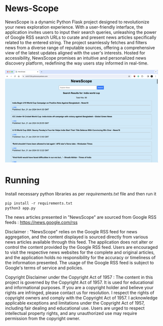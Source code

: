 # News-Scope

NewsScope is a dynamic Python Flask project designed to revolutionize your news exploration experience. With a user-friendly interface, the application invites users to input their search queries, unleashing the power of Google RSS search URLs to curate and present news articles specifically related to the entered string. The project seamlessly fetches and filters news from a diverse range of reputable sources, offering a comprehensive view of the latest updates aligned with the user's interests. Hosted for accessibility, NewsScope promises an intuitive and personalized news discovery platform, redefining the way users stay informed in real-time.

![ScreenShot](image.png)

# Running

Install necessary python libraries as per _requirements.txt_ file and then run it

```
pip install -r requirements.txt
python3 app.py
```
The news articles presented in "NewsScope" are sourced from Google RSS feeds : https://news.google.com/rss

Disclaimer : "NewsScope" relies on the Google RSS feed for news aggregation, and the content displayed is sourced directly from various news articles available through this feed. The application does not alter or control the content provided by the Google RSS feed. Users are encouraged to visit the respective news websites for the complete and original articles, and the application holds no responsibility for the accuracy or timeliness of the information presented. The usage of the Google RSS feed is subject to Google's terms of service and policies.

Copyright Disclaimer under the Copyright Act of 1957 : The content in this project is governed by the Copyright Act of 1957. It is used for educational and informational purposes. If you are a copyright holder and believe your rights are infringed, please contact us for resolution. I respect the rights of copyright owners and comply with the Copyright Act of 1957. I acknowledge applicable exceptions and limitations under the Copyright Act of 1957, including fair dealing and educational use. Users are urged to respect intellectual property rights, and any unauthorized use may require permission from the copyright owner.
